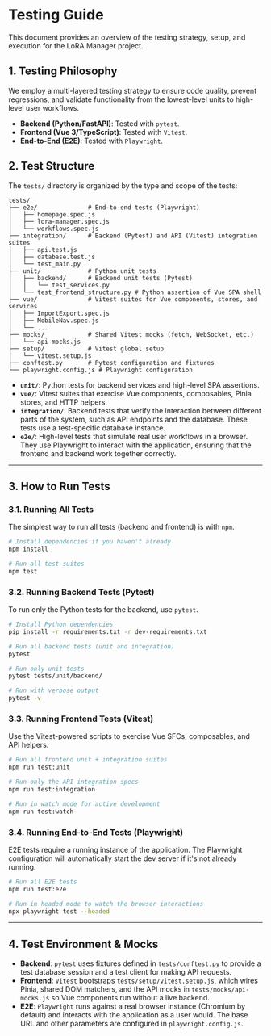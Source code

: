 # Testing Guide

This document provides an overview of the testing strategy, setup, and execution for the LoRA Manager project.

## 1. Testing Philosophy

We employ a multi-layered testing strategy to ensure code quality, prevent regressions, and validate functionality from the lowest-level units to high-level user workflows.

-   **Backend (Python/FastAPI)**: Tested with `pytest`.
-   **Frontend (Vue 3/TypeScript)**: Tested with `Vitest`.
-   **End-to-End (E2E)**: Tested with `Playwright`.

## 2. Test Structure

The `tests/` directory is organized by the type and scope of the tests:

```
tests/
├── e2e/              # End-to-end tests (Playwright)
│   ├── homepage.spec.js
│   ├── lora-manager.spec.js
│   └── workflows.spec.js
├── integration/      # Backend (Pytest) and API (Vitest) integration suites
│   ├── api.test.js
│   ├── database.test.js
│   └── test_main.py
├── unit/             # Python unit tests
│   ├── backend/      # Backend unit tests (Pytest)
│   │   └── test_services.py
│   └── test_frontend_structure.py # Python assertion of Vue SPA shell
├── vue/              # Vitest suites for Vue components, stores, and services
│   ├── ImportExport.spec.js
│   ├── MobileNav.spec.js
│   └── ...
├── mocks/            # Shared Vitest mocks (fetch, WebSocket, etc.)
│   └── api-mocks.js
├── setup/            # Vitest global setup
│   └── vitest.setup.js
├── conftest.py       # Pytest configuration and fixtures
└── playwright.config.js # Playwright configuration
```

-   **`unit/`**: Python tests for backend services and high-level SPA assertions.
-   **`vue/`**: Vitest suites that exercise Vue components, composables, Pinia stores, and HTTP helpers.
-   **`integration/`**: Backend tests that verify the interaction between different parts of the system, such as API endpoints and the database. These tests use a test-specific database instance.
-   **`e2e/`**: High-level tests that simulate real user workflows in a browser. They use Playwright to interact with the application, ensuring that the frontend and backend work together correctly.

---

## 3. How to Run Tests

### 3.1. Running All Tests

The simplest way to run all tests (backend and frontend) is with `npm`.

```bash
# Install dependencies if you haven't already
npm install

# Run all test suites
npm test
```

### 3.2. Running Backend Tests (Pytest)

To run only the Python tests for the backend, use `pytest`.

```bash
# Install Python dependencies
pip install -r requirements.txt -r dev-requirements.txt

# Run all backend tests (unit and integration)
pytest

# Run only unit tests
pytest tests/unit/backend/

# Run with verbose output
pytest -v
```

### 3.3. Running Frontend Tests (Vitest)

Use the Vitest-powered scripts to exercise Vue SFCs, composables, and API helpers.

```bash
# Run all frontend unit + integration suites
npm run test:unit

# Run only the API integration specs
npm run test:integration

# Run in watch mode for active development
npm run test:watch
```

### 3.4. Running End-to-End Tests (Playwright)

E2E tests require a running instance of the application. The Playwright configuration will automatically start the dev server if it's not already running.

```bash
# Run all E2E tests
npm run test:e2e

# Run in headed mode to watch the browser interactions
npx playwright test --headed
```

---

## 4. Test Environment & Mocks

-   **Backend**: `pytest` uses fixtures defined in `tests/conftest.py` to provide a test database session and a test client for making API requests.
-   **Frontend**: `Vitest` bootstraps `tests/setup/vitest.setup.js`, which wires Pinia, shared DOM matchers, and the API mocks in `tests/mocks/api-mocks.js` so Vue components run without a live backend.
-   **E2E**: `Playwright` runs against a real browser instance (Chromium by default) and interacts with the application as a user would. The base URL and other parameters are configured in `playwright.config.js`.
